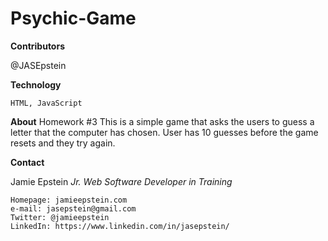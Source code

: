 # Psychic-Game

**Contributors**

@JASEpstein

**Technology**

    HTML, JavaScript

**About**
Homework #3
    This is a simple game that asks the users to guess a letter that the computer has chosen. User has 10 guesses before the game resets and they try again.

**Contact**

Jamie Epstein
*Jr. Web Software Developer in Training*

    Homepage: jamieepstein.com
    e-mail: jasepstein@gmail.com
    Twitter: @jamieepstein
    LinkedIn: https://www.linkedin.com/in/jasepstein/
